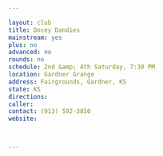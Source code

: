```yaml
---

layout: club
title: Docey Dandies
mainstream: yes
plus: no
advanced: no
rounds: no
schedule: 2nd &amp; 4th Saturday, 7:30 PM
location: Gardner Grange
address: Fairgrounds, Gardner, KS
state: KS
directions: 
caller: 
contact: (913) 592-3850
website: 



---
```


